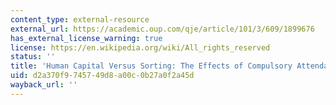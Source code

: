 ```yaml
---
content_type: external-resource
external_url: https://academic.oup.com/qje/article/101/3/609/1899676
has_external_license_warning: true
license: https://en.wikipedia.org/wiki/All_rights_reserved
status: ''
title: 'Human Capital Versus Sorting: The Effects of Compulsory Attendance Laws'
uid: d2a370f9-7457-49d8-a00c-0b27a0f2a45d
wayback_url: ''
---
```

